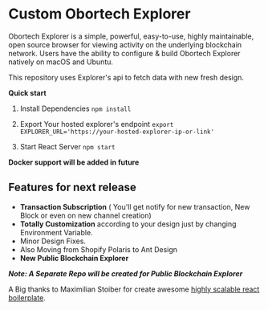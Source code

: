 # Custom Obortech Explorer

Obortech Explorer is a simple, powerful, easy-to-use, highly maintainable, open source browser for viewing activity on the underlying blockchain network. Users have the ability to configure & build Obortech Explorer natively on macOS and Ubuntu. 

This repository uses Explorer's api to fetch data with new fresh design.

**Quick start**

 1. Install Dependencies
 `npm install`
 
 2. Export Your hosted explorer's endpoint 
 `export EXPLORER_URL='https://your-hosted-explorer-ip-or-link'`
 
 3. Start React Server
 `npm start`

**Docker support will be added in future**



## Features for next release

- **Transaction Subscription** ( You'll get notify for new transaction, New Block or even on new channel creation)
- **Totally Customization** according to your design just by changing Environment Variable.
- Minor Design Fixes.
- Also Moving from Shopify Polaris to Ant Design
- **New Public Blockchain Explorer**

***Note: A Separate Repo will be created for Public Blockchain Explorer***

A Big thanks to Maximilian Stoiber for create awesome [highly scalable react boilerplate](https://github.com/react-boilerplate/react-boilerplate). 
